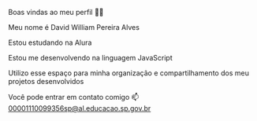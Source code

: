 Boas vindas ao meu perfil 💙💙

Meu nome é David William Pereira Alves

Estou estudando na Alura

Estou me desenvolvendo na linguagem JavaScript

Utilizo esse espaço para minha organização e compartilhamento dos meu projetos desenvolvidos

Você pode entrar em contato comigo 📫
00001110099356sp@al.educacao.sp.gov.br


